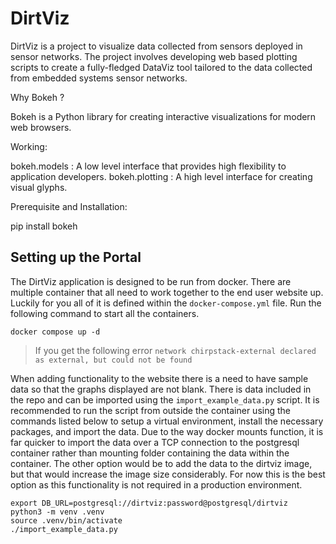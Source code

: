 # DirtViz
DirtViz is a project to visualize data collected from sensors deployed in sensor networks. The project involves developing web based plotting scripts to create a fully-fledged DataViz tool tailored to the data collected from embedded systems sensor networks.

Why Bokeh ?

Bokeh is a Python library for creating interactive visualizations for modern web browsers.



Working:

bokeh.models : A low level interface that provides high flexibility to application developers.
bokeh.plotting : A high level interface for creating visual glyphs.

Prerequisite and Installation:

pip install bokeh

## Setting up the Portal

The DirtViz application is designed to be run from docker. There are multiple container that all need to work together to the end user website up. Luckily for you all of it is defined within the `docker-compose.yml` file. Run the following command to start all the containers.

```
docker compose up -d
```

> If you get the following error `network chirpstack-external declared as external, but could not be found`


When adding functionality to the website there is a need to have sample data so that the graphs displayed are not blank. There is data included in the repo and can be imported using the `import_example_data.py` script. It is recommended to run the script from outside the container using the commands listed below to setup a virtual environment, install the necessary packages, and import the data. Due to the way docker mounts function, it is far quicker to import the data over a TCP connection to the postgresql container rather than mounting folder containing the data within the container. The other option would be to add the data to the dirtviz image, but that would increase the image size considerably. For now this is the best option as this functionality is not required in a production environment.

```
export DB_URL=postgresql://dirtviz:password@postgresql/dirtviz
python3 -m venv .venv
source .venv/bin/activate
./import_example_data.py
```
